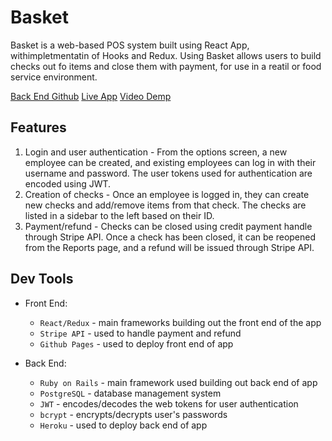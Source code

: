 # Basket

Basket is a web-based POS system built using React App, withimpletmentatin of Hooks and Redux. Using Basket allows users to build checks out fo items and close them with payment, for use in a reatil or food service environment.

[Back End Github](https://github.com/tdonovan79/basket_back_end)
[Live App](https://tdonovan79.github.io/basket_front_end/)
[Video Demp](https://youtu.be/k0OjTeKv4ZI)

## Features
  1. Login and user authentication - From the options screen, a new employee can be created, and existing employees can log in with their username and password. The user tokens used for authentication are encoded using JWT.
  2. Creation of checks - Once an employee is logged in, they can create new checks and add/remove items from that check. The checks are listed in a sidebar to the left based on their ID.
  3. Payment/refund - Checks can be closed using credit payment handle through Stripe API. Once a check has been closed, it can be reopened from the Reports page, and a refund will be issued through Stripe API.

## Dev Tools
- Front End:
  - `React/Redux` - main frameworks building out the front end of the app
  - `Stripe API` - used to handle payment and refund
  - `Github Pages` - used to deploy front end of app

- Back End:
  - `Ruby on Rails` - main framework used building out back end of app
  - `PostgreSQL` - database management system 
  - `JWT` - encodes/decodes the web tokens for user authentication
  - `bcrypt` - encrypts/decrypts user's passwords
  - `Heroku` - used to deploy back end of app
